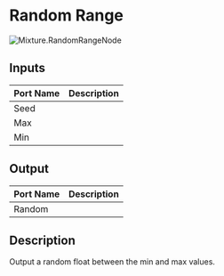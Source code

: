 # Random Range
![Mixture.RandomRangeNode](../../images/Mixture.RandomRangeNode.png)
## Inputs
Port Name | Description
--- | ---
Seed | 
Max | 
Min | 

## Output
Port Name | Description
--- | ---
Random | 

## Description
Output a random float between the min and max values.

